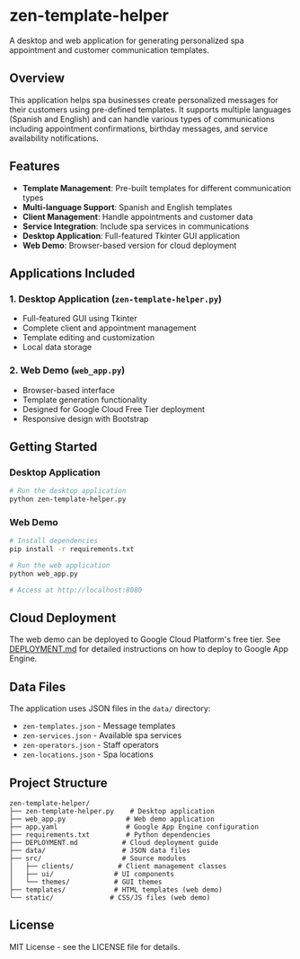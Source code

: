 # zen-template-helper

A desktop and web application for generating personalized spa appointment and customer communication templates.

## Overview

This application helps spa businesses create personalized messages for their customers using pre-defined templates. It supports multiple languages (Spanish and English) and can handle various types of communications including appointment confirmations, birthday messages, and service availability notifications.

## Features

- **Template Management**: Pre-built templates for different communication types
- **Multi-language Support**: Spanish and English templates
- **Client Management**: Handle appointments and customer data
- **Service Integration**: Include spa services in communications
- **Desktop Application**: Full-featured Tkinter GUI application
- **Web Demo**: Browser-based version for cloud deployment

## Applications Included

### 1. Desktop Application (`zen-template-helper.py`)
- Full-featured GUI using Tkinter
- Complete client and appointment management
- Template editing and customization
- Local data storage

### 2. Web Demo (`web_app.py`)
- Browser-based interface
- Template generation functionality
- Designed for Google Cloud Free Tier deployment
- Responsive design with Bootstrap

## Getting Started

### Desktop Application
```bash
# Run the desktop application
python zen-template-helper.py
```

### Web Demo
```bash
# Install dependencies
pip install -r requirements.txt

# Run the web application
python web_app.py

# Access at http://localhost:8080
```

## Cloud Deployment

The web demo can be deployed to Google Cloud Platform's free tier. See [DEPLOYMENT.md](DEPLOYMENT.md) for detailed instructions on how to deploy to Google App Engine.

## Data Files

The application uses JSON files in the `data/` directory:
- `zen-templates.json` - Message templates
- `zen-services.json` - Available spa services
- `zen-operators.json` - Staff operators
- `zen-locations.json` - Spa locations

## Project Structure

```
zen-template-helper/
├── zen-template-helper.py    # Desktop application
├── web_app.py               # Web demo application
├── app.yaml                 # Google App Engine configuration
├── requirements.txt         # Python dependencies
├── DEPLOYMENT.md           # Cloud deployment guide
├── data/                   # JSON data files
├── src/                    # Source modules
│   ├── clients/           # Client management classes
│   ├── ui/               # UI components
│   └── themes/           # GUI themes
├── templates/            # HTML templates (web demo)
└── static/              # CSS/JS files (web demo)
```

## License

MIT License - see the LICENSE file for details.